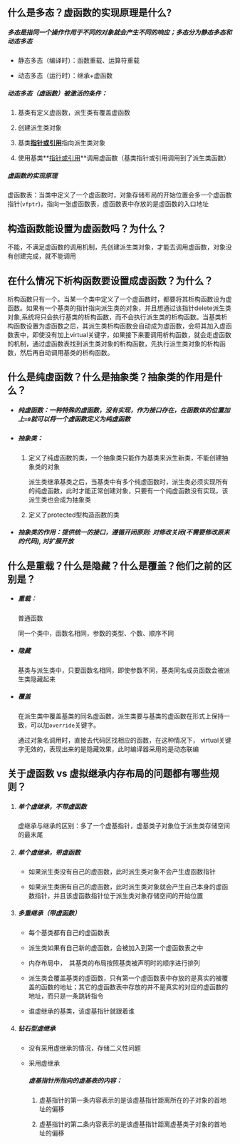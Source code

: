 ## 什么是多态？虚函数的实现原理是什么?

##### 多态是指同一个操作作用于不同的对象就会产生不同的响应；多态分为静态多态和动态多态

- 静态多态（编译时）：函数重载、运算符重载

- 动态多态（运行时）：继承+虚函数

##### 动态多态（虚函数）被激活的条件：

1. 基类有定义虚函数，派生类有覆盖虚函数

2. 创建派生类对象

3. 基类<u>**指针或引用**</u>指向派生类对象

4. 使用基类**<u>指针或引用</u>**调用虚函数（基类指针或引用调用到了派生类函数）

##### 虚函数的实现原理

虚函数表：当类中定义了一个虚函数时，对象存储布局的开始位置会多一个虚函数指针(`vfptr`)，指向一张虚函数表，虚函数表中存放的是虚函数的入口地址

## 构造函数能设置为虚函数吗？为什么？

不能，不满足虚函数的调用机制，先创建派生类对象，才能去调用虚函数，对象没有创建完成，就不能调用

## 在什么情况下析构函数要设置成虚函数？为什么？

析构函数只有一个。当某一个类中定义了一个虚函数时，都要将其析构函数设为虚函数。如果有一个基类的指针指向派生类的对象，并且想通过该指针delete派生类对象,系统将只会执行基类的析构函数，而不会执行派生类的析构函数。当基类析构函数设置为虚函数之后，其派生类析构函数会自动成为虚函数，会将其加入虚函数表中，即使没有加上virtual关键字，如果接下来要调用析构函数，就会走虚函数的机制，通过虚函数表找到派生类对象的析构函数，先执行派生类对象的析构函数，然后再自动调用基类的析构函数。

## 什么是纯虚函数？什么是抽象类？抽象类的作用是什么？

- ##### 纯虚函数：一种特殊的虚函数，没有实现，作为接口存在，在函数体的位置加上`=0`就可以将一个虚函数定义为纯虚函数

- ##### 抽象类：

  1. 定义了纯虚函数的类，一个抽象类只能作为基类来派生新类，不能创建抽象类的对象

     派生类继承基类之后，当基类中有多个纯虚函数时，派生类必须实现所有的纯虚函数，此时才能正常创建对象，只要有一个纯虚函数没有实现，该派生类也会成为抽象类

  2. 定义了protected型构造函数的类

- ##### 抽象类的作用：提供统一的接口，遵循开闭原则: 对修改关闭(不需要修改原来的代码), 对扩展开放

## 什么是重载？什么是隐藏？什么是覆盖？他们之前的区别是？

- ##### 重载：

  普通函数

  同一个类中，函数名相同，参数的类型、个数、顺序不同

- ##### 隐藏

  基类与派生类中，只要函数名相同，即使参数不同，基类同名成员函数会被派生类隐藏起来

- ##### 覆盖

  在派生类中覆盖基类的同名虚函数，派生类要与基类的虚函数在形式上保持一致，可以加`override`关键字。

  通过对象名调用时，直接去代码区找相应的函数，在这种情况下， virtual关键字无效的，表现出来的是隐藏效果，此时编译器采用的是动态联编

## 关于虚函数 vs 虚拟继承内存布局的问题都有哪些规则？

1. ##### 单个虚继承，不带虚函数

   虚继承与继承的区别：多了一个虚基指针，虚基类子对象位于派生类存储空间的最末尾

2. ##### 单个虚继承，带虚函数

   - 如果派生类没有自己的虚函数，此时派生类对象不会产生虚函数指针

   - 如果派生类拥有自己的虚函数，此时派生类对象就会产生自己本身的虚函数指针，并且该虚函数指针位于派生类对象存储空间的开始位置

3. ##### 多重继承（带虚函数）

   - 每个基类都有自己的虚函数表

   - 派生类如果有自己新的虚函数，会被加入到第一个虚函数表之中

   - 内存布局中，　其基类的布局按照基类被声明时的顺序进行排列

   - 派生类会覆盖基类的虚函数，只有第一个虚函数表中存放的是真实的被覆盖的函数的地址；其它的虚函数表中存放的并不是真实的对应的虚函数的地址，而只是一条跳转指令

   - 谁虚继承的基类，该虚基指针就跟着谁

4. ##### 钻石型虚继承

   - 没有采用虚继承的情况，存储二义性问题

   - 采用虚继承

     ##### 虚基指针所指向的虚基表的内容：

     1. 虚基指针的第一条内容表示的是该虚基指针距离所在的子对象的首地址的偏移

     2. 虚基指针的第二条内容表示的是该虚基指针距离虚基类子对象的首地址的偏移


